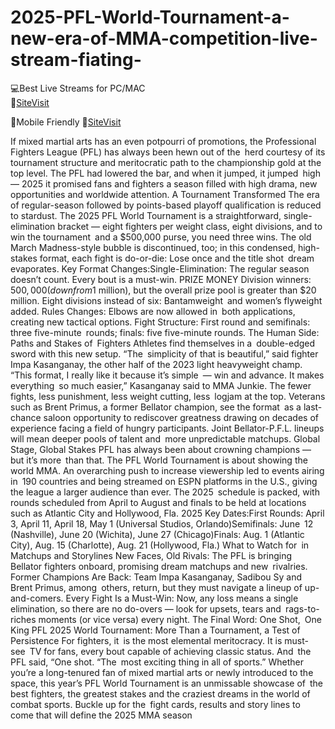 # 2025-PFL-World-Tournament-a-new-era-of-MMA-competition-live-stream-fiating-


💻Best Live Streams for PC/MAC  
🔴[SiteVisit](https://rb.gy/na37tv)

📲Mobile  Friendly
🔴[SiteVisit](https://rb.gy/na37tv)


If mixed martial arts has an even potpourri of promotions, the Professional Fighters League (PFL) has always been hewn out of the herd courtesy of its tournament structure and meritocratic path to the championship gold at the top level. The PFL had lowered the bar, and when it jumped, it jumped high — 2025 it promised fans and fighters a season filled with high drama, new opportunities and worldwide attention.
A Tournament Transformed
The era of regular-season followed by points-based playoff qualification is reduced to stardust. The 2025 PFL World Tournament is a straightforward, single-elimination bracket — eight fighters per weight class, eight divisions, and to win the tournament and a $500,000 purse, you need three wins. The old March Madness-style bubble is discontinued, too; in this condensed, high-stakes format, each fight is do-or-die: Lose once and the title shot dream evaporates. Key Format Changes:Single-Elimination: The regular season doesn’t count. Every bout is a must-win. PRIZE MONEY Division winners: $500,000 (down from $1 million), but the overall prize pool is greater than $20 million. Eight divisions instead of six: Bantamweight and women’s flyweight added. Rules Changes: Elbows are now allowed in both applications, creating new tactical options. Fight Structure: First round and semifinals: three five-minute rounds; finals: five five-minute rounds.
The Human Side: Paths and Stakes of Fighters
Athletes find themselves in a double-edged sword with this new setup. “The simplicity of that is beautiful,” said fighter Impa Kasanganay, the other half of the 2023 light heavyweight champ. “This format, I really like it because it’s simple — win and advance. It makes everything so much easier,” Kasanganay said to MMA Junkie. The fewer fights, less punishment, less weight cutting, less logjam at the top. Veterans such as Brent Primus, a former Bellator champion, see the format as a last-chance saloon opportunity to rediscover greatness drawing on decades of experience facing a field of hungry participants. Joint Bellator-P.F.L. lineups will mean deeper pools of talent and more unpredictable matchups.
Global Stage, Global Stakes
PFL has always been about crowning champions — but it’s more than that. The PFL World Tournament is about showing the world MMA. An overarching push to increase viewership led to events airing in 190 countries and being streamed on ESPN platforms in the U.S., giving the league a larger audience than ever. The 2025 schedule is packed, with rounds scheduled from April to August and finals to be held at locations such as Atlantic City and Hollywood, Fla. 2025 Key Dates:First Rounds: April 3, April 11, April 18, May 1 (Universal Studios, Orlando)Semifinals: June 12 (Nashville), June 20 (Wichita), June 27 (Chicago)Finals: Aug. 1 (Atlantic City), Aug. 15 (Charlotte), Aug. 21 (Hollywood, Fla.)
What to Watch for in Matchups and Storylines
New Faces, Old Rivals: The PFL is bringing Bellator fighters onboard, promising dream matchups and new rivalries. Former Champions Are Back: Team Impa Kasanganay, Sadibou Sy and Brent Primus, among others, return, but they must navigate a lineup of up-and-comers. Every Fight Is a Must-Win: Now, any loss means a single elimination, so there are no do-overs — look for upsets, tears and rags-to-riches moments (or vice versa) every night.
The Final Word: One Shot, One King
PFL 2025 World Tournament: More Than a Tournament, a Test of Persistence For fighters, it is the most elemental meritocracy. It is must-see TV for fans, every bout capable of achieving classic status. And the PFL said, “One shot. “The most exciting thing in all of sports.” Whether you’re a long-tenured fan of mixed martial arts or newly introduced to the space, this year’s PFL World Tournament is an unmissable showcase of the best fighters, the greatest stakes and the craziest dreams in the world of combat sports. Buckle up for the fight cards, results and story lines to come that will define the 2025 MMA season
